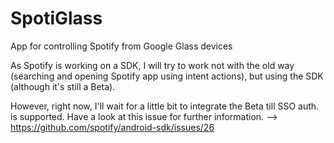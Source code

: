 SpotiGlass
==========

App for controlling Spotify from Google Glass devices

As Spotify is working on a SDK, I will try to work not with the old way (searching and opening Spotify app using intent actions),
but using the SDK (although it's still a Beta). 

However, right now, I'll wait for a little bit to integrate the Beta till SSO auth. is supported. 
Have a look at this issue for further information. --> https://github.com/spotify/android-sdk/issues/26 
